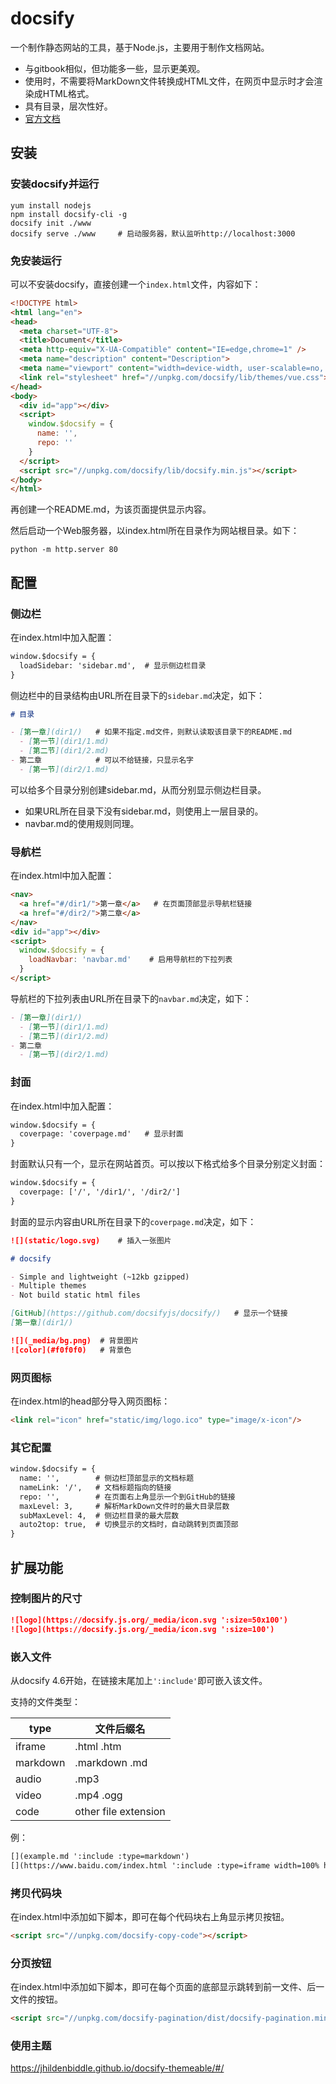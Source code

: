 # docsify

一个制作静态网站的工具，基于Node.js，主要用于制作文档网站。
- 与gitbook相似，但功能多一些，显示更美观。
- 使用时，不需要将MarkDown文件转换成HTML文件，在网页中显示时才会渲染成HTML格式。
- 具有目录，层次性好。
- [官方文档](https://docsify.js.org/#/zh-cn/)

## 安装

### 安装docsify并运行

```shell
yum install nodejs
npm install docsify-cli -g
docsify init ./www
docsify serve ./www     # 启动服务器，默认监听http://localhost:3000
```

### 免安装运行

可以不安装docsify，直接创建一个`index.html`文件，内容如下：

```html
<!DOCTYPE html>
<html lang="en">
<head>
  <meta charset="UTF-8">
  <title>Document</title>
  <meta http-equiv="X-UA-Compatible" content="IE=edge,chrome=1" />
  <meta name="description" content="Description">
  <meta name="viewport" content="width=device-width, user-scalable=no, initial-scale=1.0, maximum-scale=1.0, minimum-scale=1.0">
  <link rel="stylesheet" href="//unpkg.com/docsify/lib/themes/vue.css">
</head>
<body>
  <div id="app"></div>
  <script>
    window.$docsify = {
      name: '',
      repo: ''
    }
  </script>
  <script src="//unpkg.com/docsify/lib/docsify.min.js"></script>
</body>
</html>
```

再创建一个README.md，为该页面提供显示内容。

然后启动一个Web服务器，以index.html所在目录作为网站根目录。如下：

    python -m http.server 80

## 配置

### 侧边栏

在index.html中加入配置：

```html
window.$docsify = {
  loadSidebar: 'sidebar.md',  # 显示侧边栏目录
}
```

侧边栏中的目录结构由URL所在目录下的`sidebar.md`决定，如下：

```markdown
# 目录

- [第一章](dir1/)   # 如果不指定.md文件，则默认读取该目录下的README.md
  - [第一节](dir1/1.md)
  - [第二节](dir1/2.md)
- 第二章            # 可以不给链接，只显示名字
  - [第一节](dir2/1.md)
```

可以给多个目录分别创建sidebar.md，从而分别显示侧边栏目录。
- 如果URL所在目录下没有sidebar.md，则使用上一层目录的。
- navbar.md的使用规则同理。

### 导航栏

在index.html中加入配置：

```html
<nav>
  <a href="#/dir1/">第一章</a>   # 在页面顶部显示导航栏链接
  <a href="#/dir2/">第二章</a>
</nav>
<div id="app"></div>
<script>
  window.$docsify = {
    loadNavbar: 'navbar.md'    # 启用导航栏的下拉列表
  }
</script>
```

导航栏的下拉列表由URL所在目录下的`navbar.md`决定，如下：

```markdown
- [第一章](dir1/)
  - [第一节](dir1/1.md)
  - [第二节](dir1/2.md)
- 第二章
  - [第一节](dir2/1.md)
```

### 封面

在index.html中加入配置：

```html
window.$docsify = {
  coverpage: 'coverpage.md'   # 显示封面
}
```

封面默认只有一个，显示在网站首页。可以按以下格式给多个目录分别定义封面：

```html
window.$docsify = {
  coverpage: ['/', '/dir1/', '/dir2/']
}
```

封面的显示内容由URL所在目录下的`coverpage.md`决定，如下：

```markdown
![](static/logo.svg)    # 插入一张图片

# docsify

- Simple and lightweight (~12kb gzipped)
- Multiple themes
- Not build static html files

[GitHub](https://github.com/docsifyjs/docsify/)   # 显示一个链接
[第一章](dir1/)

![](_media/bg.png)  # 背景图片
![color](#f0f0f0)   # 背景色
```

### 网页图标

在index.html的head部分导入网页图标：

```html
<link rel="icon" href="static/img/logo.ico" type="image/x-icon"/>
```

### 其它配置

```html
window.$docsify = {
  name: '',        # 侧边栏顶部显示的文档标题
  nameLink: '/',   # 文档标题指向的链接
  repo: '',        # 在页面右上角显示一个到GitHub的链接
  maxLevel: 3,     # 解析MarkDown文件时的最大目录层数
  subMaxLevel: 4,  # 侧边栏目录的最大层数
  auto2top: true,  # 切换显示的文档时，自动跳转到页面顶部
}
```

## 扩展功能

### 控制图片的尺寸

```markdown
![logo](https://docsify.js.org/_media/icon.svg ':size=50x100')
![logo](https://docsify.js.org/_media/icon.svg ':size=100')
```

### 嵌入文件

从docsify 4.6开始，在链接末尾加上`':include'`即可嵌入该文件。

支持的文件类型：

type|文件后缀名
-|-
iframe  |.html .htm
markdown|.markdown .md
audio   |.mp3
video   |.mp4 .ogg
code    |other file extension

例：

```markdown
[](example.md ':include :type=markdown')
[](https://www.baidu.com/index.html ':include :type=iframe width=100% height=400px')
```

### 拷贝代码块

在index.html中添加如下脚本，即可在每个代码块右上角显示拷贝按钮。

```markdown
<script src="//unpkg.com/docsify-copy-code"></script>
```

### 分页按钮

在index.html中添加如下脚本，即可在每个页面的底部显示跳转到前一文件、后一文件的按钮。

```markdown
<script src="//unpkg.com/docsify-pagination/dist/docsify-pagination.min.js"></script>
```

### 使用主题

<https://jhildenbiddle.github.io/docsify-themeable/#/>
